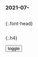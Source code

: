 ### 2021-07-　

```note
```

{:.font-head}

```tip
```

{:.h4}

<div id="dv1">
</div>
<button onclick="toggleb()">toggle</button>
<pre id="pr2" style="display: none">
<!-- 🍅<br>　<hr>🍑 -->

一位撞向地球的宇航员在绝望地怒吼”——以及故事背后的故事
https://www.guokr.com/article/440168/

这是一个写进教科书的谣言。

联盟一号’今天发生的一切，就因为地面检查时，忽略了一个小数点，这场悲剧，也可以叫做对一个小数点的疏忽。同学们记住它吧!”rm教育出版社中学初中语文教材中有一篇题为《悲壮的两小时》的文章，以此教育全g的小朋友治学需要认真。

https://3-im.guokr.com/HtQ8cz09q6KWv67XgqtQObUzdSgHA73tKLanlE9dyzkgAwAAJAIAAEpQ.jpg

一些翻译人员听到他说“舱内的温度在上升”。他还提到了“谋杀”这个词，想必是要说那些工程师对他做了什么。

但是科马洛夫的死几乎是早就安排好的。加加林在事故发生数周后接受《真理报》采访时畅所欲言，他严厉地批评了那些让他的朋友去执行这次飞行任务的g员。

据说有一天，加加林确实和勃烈日涅夫碰面了，他还把一杯饮料泼到了他的脸上。

加加林在1968年死于一次飞机失事，在美国人登上月球的前一年。

https://2-im.guokr.com/We7b6zuYx17SizCPePn5ZAo1U78HdT1SgfbllgWR-WEgAwAAGgIAAEpQ.jpg

展示g旗时，就准备好了牺牲！”刘伯明回忆13年前出舱惊险一刻
https://baijiahao.baidu.com/s?id=1704401454889228392&wfr=spider&for=pc

快看啊，他眨眼了，利w还活着！”杨利w文章入选语文教材
https://www.thepaper.cn/newsDetail_forward_13333504

杨利w回忆26秒共振，以为自己差点牺牲:身体使不上劲，全靠硬挺
https://baijiahao.baidu.com/s?id=1703801359587125637&wfr=spider&for=pc

<!-- 🍅<br>　<hr>🍑 -->
</pre>

<script src="https://cdn.jsdelivr.net/npm/jquery@3.5.1/dist/jquery.min.js"></script>

<link rel="stylesheet" href="https://cdn.jsdelivr.net/gh/fancyapps/fancybox@3.5.7/dist/jquery.fancybox.min.css" />
<script src="https://cdn.jsdelivr.net/gh/fancyapps/fancybox@3.5.7/dist/jquery.fancybox.min.js"></script>

<script type="text/javascript">

setTimeout(function(){
  dv1.innerHTML = parseURL(pr2.innerHTML);
},0);

var __urlRegex = /(\b(https?|ftp|file):\/\/[-A-Z0-9+&@#\/%?=~_|!:,.;]*[-A-Z0-9+&@#\/%=~_|])/ig;
var __imgRegex = /\.(?:jpe?g|gif|png)$/i;

function parseURL($string){

    var exp = __urlRegex;
    return $string.replace(exp,function(match){
            __imgRegex.lastIndex=0;
            if(__imgRegex.test(match)){
                return '<a data-fancybox="gallery" href="' + match.replace("/p=700", "")
                 + '"><img src="' + match.replace("/p=700", "")+'" width="64"></a>';
            }
            else{
                return '<br><a href="' + match + '" target="_blank">' + match + '</a><br><br>';
            }
        }
    );
}

function toggleb() {
  var x = document.getElementById("pr2");
  if (x.style.display === "none") {
    x.style.display = "";
  } else {
    x.style.display = "none";
  }
}

</script>
